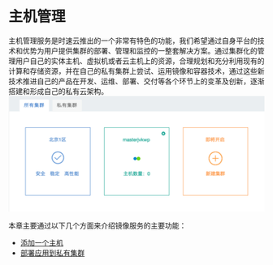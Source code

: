 # 主机管理
主机管理服务是时速云推出的一个非常有特色的功能，我们希望通过自身平台的技术和优势为用户提供集群的部署、管理和监控的一整套解决方案。通过集群化的管理用户自己的实体主机、虚拟机或者云主机上的资源，合理规划和充分利用现有的计算和存储资源，并在自己的私有集群上尝试、运用镜像和容器技术，通过这些新技术推进自己的产品在开发、运维、部署、交付等各个环节上的变革及创新，逐渐搭建和形成自己的私有云架构。
![host1](/doc/v1/images/host/main.png)

本章主要通过以下几个方面来介绍镜像服务的主要功能：
   * [添加一个主机](add-host.md)
   * [部署应用到私有集群](deploy-app.md)
